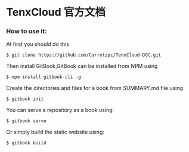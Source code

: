 TenxCloud 官方文档
=======
### How to use it:
At first you should do this
```
$ git clone https://github.com/Carrotzpc/TenxCloud-DOC.git
```
Then install GitBook,GitBook can be installed from NPM using
```
$ npm install gitbook-cli -g
```
Create the directories and files for a book from SUMMARY.md file using
```
$ gitbook init
```
You can serve a repository as a book using:
```
$ gitbook serve
```
Or simply build the static website using:

```
$ gitbook build
```
